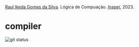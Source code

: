 [Raul Ikeda Gomes da Silva](http://lattes.cnpq.br/5935139039430914). Lógica de Compuação. [Insper](https://github.com/Insper), 2023.

# compiler
![git status](http://3.129.230.99/svg/FelixLuciano/compiler/)
